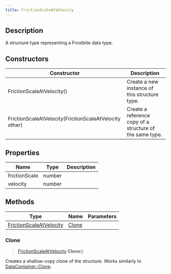 ```yaml
---
title: FrictionScaleAtVelocity
---
```

## Description

A structure type representing a Frostbite data type.

## Constructors

| Constructor                                            | Description                                              |
| ------------------------------------------------------ | -------------------------------------------------------- |
| FrictionScaleAtVelocity()                              | Create a new instance of this structure type.            |
| FrictionScaleAtVelocity(FrictionScaleAtVelocity other) | Create a reference copy of a structure of the same type. |

## Properties

| Name          | Type   | Description |
| ------------- | ------ | ----------- |
| frictionScale | number |             |
| velocity      | number |             |

## Methods

| Type                                               | Name            | Parameters |
| -------------------------------------------------- | --------------- | ---------- |
| [FrictionScaleAtVelocity](FrictionScaleAtVelocity) | [Clone](#clone) |            |

### Clone

> [FrictionScaleAtVelocity](FrictionScaleAtVelocity) **Clone**()

Creates a shallow-copy clone of the structure. Works similarly to [DataContainer::Clone](/vext/ref/shared/class/datacontainer#clone).
